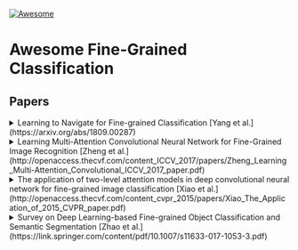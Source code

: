 [![Awesome](https://cdn.rawgit.com/sindresorhus/awesome/d7305f38d29fed78fa85652e3a63e154dd8e8829/media/badge.svg)](https://github.com/sindresorhus/awesome)

# Awesome Fine-Grained Classification

## Papers
<details><summary>Learning to Navigate for Fine-grained Classification [Yang et al.] (https://arxiv.org/abs/1809.00287)
  </summary> 
  
  ```Summarize this paper here``` 
  
</details>  
<details><summary>Learning Multi-Attention Convolutional Neural Network for Fine-Grained Image Recognition [Zheng et al.] (http://openaccess.thecvf.com/content_ICCV_2017/papers/Zheng_Learning_Multi-Attention_Convolutional_ICCV_2017_paper.pdf)
  </summary> 
  
  ```Summarize this paper here``` 
  
</details>  
<details><summary>The application of two-level attention models in deep convolutional neural network for fine-grained image classification [Xiao et al.] (http://openaccess.thecvf.com/content_cvpr_2015/papers/Xiao_The_Application_of_2015_CVPR_paper.pdf)	
  </summary> 
  
  ```Summarize this paper here``` 
  
</details>  
<details><summary>Survey on Deep Learning-based Fine-grained Object Classification and Semantic Segmentation [Zhao et al.] (https://link.springer.com/content/pdf/10.1007/s11633-017-1053-3.pdf)
  </summary> 
  
